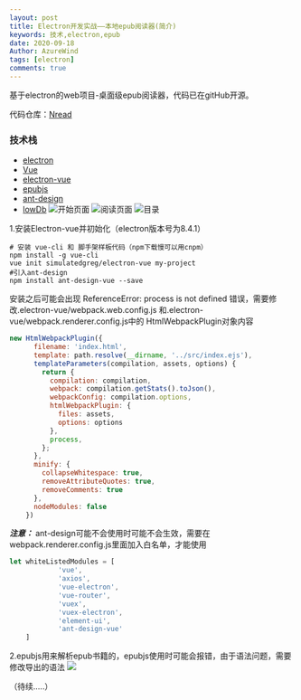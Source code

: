 ```yaml
---
layout: post
title: Electron开发实战——本地epub阅读器(简介)
keywords: 技术,electron,epub
date: 2020-09-18
Author: AzureWind
tags: [electron]
comments: true
---
```

基于electron的web项目-桌面级epub阅读器，代码已在gitHub开源。
<!-- more -->
代码仓库：[Nread](https://github.com/poison0/Nreader)
### 技术栈
*   [electron](https://github.com/electron/electron)
*   [Vue](https://github.com/vuejs/vue)
*   [electron-vue](https://github.com/SimulatedGREG/electron-vue)
*   [epubjs](https://github.com/futurepress/epub.js)
*   [ant-design](https://github.com/vueComponent/ant-design-vue)
*   [lowDb](https://github.com/typicode/lowdb)
![开始页面](https://upload-images.jianshu.io/upload_images/18604310-0a9c7287ba9a8362.jpg?imageMogr2/auto-orient/strip%7CimageView2/2/w/1240)
![阅读页面](https://upload-images.jianshu.io/upload_images/18604310-a014876defa5b349.jpg?imageMogr2/auto-orient/strip%7CimageView2/2/w/1240)
![目录](https://upload-images.jianshu.io/upload_images/18604310-2b1e30deb1a6f437.jpg?imageMogr2/auto-orient/strip%7CimageView2/2/w/1240)


1.安装Electron-vue并初始化（electron版本号为8.4.1）
```
# 安装 vue-cli 和 脚手架样板代码（npm下载慢可以用cnpm）
npm install -g vue-cli
vue init simulatedgreg/electron-vue my-project
#引入ant-design
npm install ant-design-vue --save
```
安装之后可能会出现 ReferenceError: process is not defined 错误，需要修改.electron-vue/webpack.web.config.js 和.electron-vue/webpack.renderer.config.js中的
HtmlWebpackPlugin对象内容
```javascript
new HtmlWebpackPlugin({
      filename: 'index.html',
      template: path.resolve(__dirname, '../src/index.ejs'),
      templateParameters(compilation, assets, options) {
        return {
          compilation: compilation,
          webpack: compilation.getStats().toJson(),
          webpackConfig: compilation.options,
          htmlWebpackPlugin: {
            files: assets,
            options: options
          },
          process,
        };
      },
      minify: {
        collapseWhitespace: true,
        removeAttributeQuotes: true,
        removeComments: true
      },
      nodeModules: false
    })
```


***注意：*** ant-design可能不会使用时可能不会生效，需要在webpack.renderer.config.js里面加入白名单，才能使用
```javascript
let whiteListedModules = [
            'vue', 
            'axios',
            'vue-electron',
            'vue-router',
            'vuex',
            'vuex-electron',
            'element-ui',
            'ant-design-vue'
    ]
```
2.epubjs用来解析epub书籍的，epubjs使用时可能会报错，由于语法问题，需要修改导出的语法
![](https://upload-images.jianshu.io/upload_images/18604310-a1e71de1fc93823b.jpg?imageMogr2/auto-orient/strip%7CimageView2/2/w/1240)


（待续.....）

















